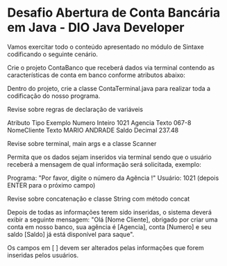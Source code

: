 # Desafio Abertura de Conta Bancária em Java - DIO Java Developer


Vamos exercitar todo o conteúdo apresentado no módulo de Sintaxe codificando o seguinte cenário.

Crie o projeto ContaBanco que receberá dados via terminal contendo as características de conta em banco conforme atributos abaixo:

Dentro do projeto, crie a classe ContaTerminal.java para realizar toda a codificação do nosso programa.

Revise sobre regras de declaração de variáveis

Atributo	     Tipo       	Exemplo
Numero	       Inteiro	    1021
Agencia      	 Texto	      067-8
NomeCliente	   Texto	      MARIO ANDRADE
Saldo	         Decimal	    237.48

Revise sobre terminal, main args e a classe Scanner

Permita que os dados sejam inseridos via terminal sendo que o usuário receberá a mensagem de qual informação será solicitada, exemplo:

Programa: "Por favor, digite o número da Agência !"
Usuário: 1021 (depois ENTER para o próximo campo)

Revise sobre concatenação e classe String com método concat

Depois de todas as informações terem sido inseridas, o sistema deverá exibir a seguinte mensagem:
"Olá [Nome Cliente], obrigado por criar uma conta em nosso banco, sua agência é [Agencia], conta [Numero] e seu saldo [Saldo] já está disponível para saque".

Os campos em [ ] devem ser alterados pelas informações que forem inseridas pelos usuários.
